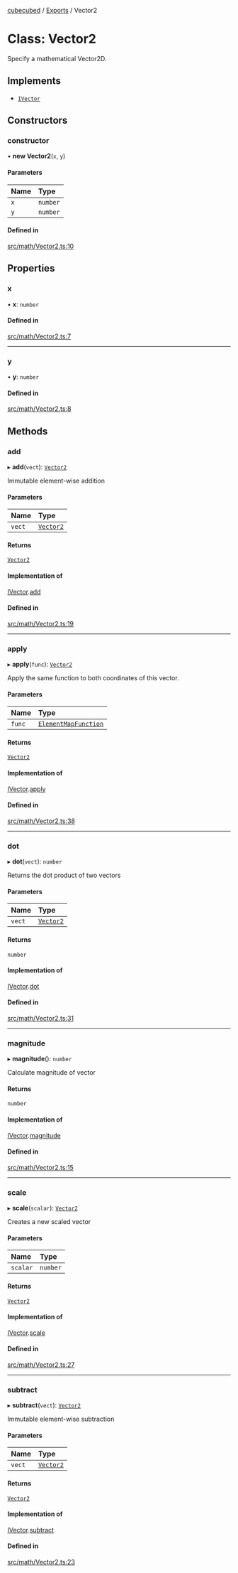 [cubecubed](/reference/README.md) / [Exports](/reference/modules.md) / Vector2

# Class: Vector2

Specify a mathematical Vector2D.

## Implements

- [`IVector`](/reference/interfaces/IVector.md)

## Constructors

### constructor

• **new Vector2**(`x`, `y`)

#### Parameters

| Name | Type |
| :------ | :------ |
| `x` | `number` |
| `y` | `number` |

#### Defined in

[src/math/Vector2.ts:10](https://github.com/imaphatduc/cubecubed/blob/ffe94b1/src/math/Vector2.ts#L10)

## Properties

### x

• **x**: `number`

#### Defined in

[src/math/Vector2.ts:7](https://github.com/imaphatduc/cubecubed/blob/ffe94b1/src/math/Vector2.ts#L7)

___

### y

• **y**: `number`

#### Defined in

[src/math/Vector2.ts:8](https://github.com/imaphatduc/cubecubed/blob/ffe94b1/src/math/Vector2.ts#L8)

## Methods

### add

▸ **add**(`vect`): [`Vector2`](/reference/classes/Vector2.md)

Immutable element-wise addition

#### Parameters

| Name | Type |
| :------ | :------ |
| `vect` | [`Vector2`](/reference/classes/Vector2.md) |

#### Returns

[`Vector2`](/reference/classes/Vector2.md)

#### Implementation of

[IVector](/reference/interfaces/IVector.md).[add](/reference/interfaces/IVector.md#add)

#### Defined in

[src/math/Vector2.ts:19](https://github.com/imaphatduc/cubecubed/blob/ffe94b1/src/math/Vector2.ts#L19)

___

### apply

▸ **apply**(`func`): [`Vector2`](/reference/classes/Vector2.md)

Apply the same function to both coordinates of this vector.

#### Parameters

| Name | Type |
| :------ | :------ |
| `func` | [`ElementMapFunction`](/reference/types/ElementMapFunction.md) |

#### Returns

[`Vector2`](/reference/classes/Vector2.md)

#### Implementation of

[IVector](/reference/interfaces/IVector.md).[apply](/reference/interfaces/IVector.md#apply)

#### Defined in

[src/math/Vector2.ts:38](https://github.com/imaphatduc/cubecubed/blob/ffe94b1/src/math/Vector2.ts#L38)

___

### dot

▸ **dot**(`vect`): `number`

Returns the dot product of two vectors

#### Parameters

| Name | Type |
| :------ | :------ |
| `vect` | [`Vector2`](/reference/classes/Vector2.md) |

#### Returns

`number`

#### Implementation of

[IVector](/reference/interfaces/IVector.md).[dot](/reference/interfaces/IVector.md#dot)

#### Defined in

[src/math/Vector2.ts:31](https://github.com/imaphatduc/cubecubed/blob/ffe94b1/src/math/Vector2.ts#L31)

___

### magnitude

▸ **magnitude**(): `number`

Calculate magnitude of vector

#### Returns

`number`

#### Implementation of

[IVector](/reference/interfaces/IVector.md).[magnitude](/reference/interfaces/IVector.md#magnitude)

#### Defined in

[src/math/Vector2.ts:15](https://github.com/imaphatduc/cubecubed/blob/ffe94b1/src/math/Vector2.ts#L15)

___

### scale

▸ **scale**(`scalar`): [`Vector2`](/reference/classes/Vector2.md)

Creates a new scaled vector

#### Parameters

| Name | Type |
| :------ | :------ |
| `scalar` | `number` |

#### Returns

[`Vector2`](/reference/classes/Vector2.md)

#### Implementation of

[IVector](/reference/interfaces/IVector.md).[scale](/reference/interfaces/IVector.md#scale)

#### Defined in

[src/math/Vector2.ts:27](https://github.com/imaphatduc/cubecubed/blob/ffe94b1/src/math/Vector2.ts#L27)

___

### subtract

▸ **subtract**(`vect`): [`Vector2`](/reference/classes/Vector2.md)

Immutable element-wise subtraction

#### Parameters

| Name | Type |
| :------ | :------ |
| `vect` | [`Vector2`](/reference/classes/Vector2.md) |

#### Returns

[`Vector2`](/reference/classes/Vector2.md)

#### Implementation of

[IVector](/reference/interfaces/IVector.md).[subtract](/reference/interfaces/IVector.md#subtract)

#### Defined in

[src/math/Vector2.ts:23](https://github.com/imaphatduc/cubecubed/blob/ffe94b1/src/math/Vector2.ts#L23)

